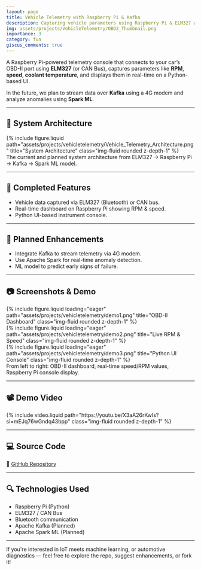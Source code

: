 ```yaml
---
layout: page
title: Vehicle Telemetry with Raspberry Pi & Kafka
description: Capturing vehicle parameters using Raspberry Pi & ELM327 with real-time anomaly detection planned using Kafka and Spark
img: assets/projects/VehicleTelemetry/OBD2_Thumbnail.png
importance: 3
category: fun
giscus_comments: true
---
```


A Raspberry Pi-powered telemetry console that connects to your car’s OBD-II port using **ELM327** (or CAN Bus), captures parameters like **RPM**, **speed**, **coolant temperature**, and displays them in real-time on a Python-based UI.

In the future, we plan to stream data over **Kafka** using a 4G modem and analyze anomalies using **Spark ML**.

---

## 🚗 System Architecture

<div class="row justify-content-sm-center">
  <div class="col-sm-10 mt-3 mt-md-0">
    {% include figure.liquid path="assets/projects/vehicletelemetry/Vehicle_Telemetry_Architecture.png" title="System Architecture" class="img-fluid rounded z-depth-1" %}
  </div>
</div>

<div class="caption">
    The current and planned system architecture from ELM327 → Raspberry Pi → Kafka → Spark ML model.
</div>

---

## 🔧 Completed Features

- Vehicle data captured via ELM327 (Bluetooth) or CAN bus.
- Real-time dashboard on Raspberry Pi showing RPM & speed.
- Python UI-based instrument console.

---

## 🔬 Planned Enhancements

- Integrate Kafka to stream telemetry via 4G modem.
- Use Apache Spark for real-time anomaly detection.
- ML model to predict early signs of failure.

---

## 📷 Screenshots & Demo

<div class="row">
  <div class="col-sm mt-3 mt-md-0">
    {% include figure.liquid loading="eager" path="assets/projects/vehicletelemetry/demo1.png" title="OBD-II Dashboard" class="img-fluid rounded z-depth-1" %}
  </div>
  <div class="col-sm mt-3 mt-md-0">
    {% include figure.liquid loading="eager" path="assets/projects/vehicletelemetry/demo2.png" title="Live RPM & Speed" class="img-fluid rounded z-depth-1" %}
  </div>
  <div class="col-sm mt-3 mt-md-0">
    {% include figure.liquid loading="eager" path="assets/projects/vehicletelemetry/demo3.png" title="Python UI Console" class="img-fluid rounded z-depth-1" %}
  </div>
</div>

<div class="caption">
    From left to right: OBD-II dashboard, real-time speed/RPM values, Raspberry Pi console display.
</div>

---

## 📽️ Demo Video

<div class="row mt-3">
    <div class="col-sm mt-3 mt-md-0">
        {% include video.liquid path="https://youtu.be/X3aA26rKwIs?si=mEJq76wGndq43bpp" class="img-fluid rounded z-depth-1" %}
    </div>
</div>

---

## 💻 Source Code

🔗 [GitHub Repository](https://github.com/spsarolkar/Tesla/tree/master)

---

## 🔍 Technologies Used

- Raspberry Pi (Python)
- ELM327 / CAN Bus
- Bluetooth communication
- Apache Kafka (Planned)
- Apache Spark ML (Planned)

---

If you're interested in IoT meets machine learning, or automotive diagnostics — feel free to explore the repo, suggest enhancements, or fork it!
